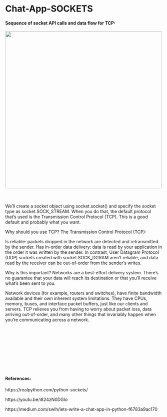 # Chat-App-SOCKETS


#### Sequence of socket API calls and data flow for TCP:
<img height="500" src="https://files.realpython.com/media/sockets-tcp-flow.1da426797e37.jpg"/>
<br /><br /><br /><p>We’ll create a socket object using socket.socket() and specify the socket type as socket.SOCK_STREAM. When you do that, the default protocol that’s used is the Transmission Control Protocol (TCP). This is a good default and probably what you want.

Why should you use TCP? The Transmission Control Protocol (TCP):

Is reliable: packets dropped in the network are detected and retransmitted by the sender.
Has in-order data delivery: data is read by your application in the order it was written by the sender.
In contrast, User Datagram Protocol (UDP) sockets created with socket.SOCK_DGRAM aren’t reliable, and data read by the receiver can be out-of-order from the sender’s writes.

Why is this important? Networks are a best-effort delivery system. There’s no guarantee that your data will reach its destination or that you’ll receive what’s been sent to you.

Network devices (for example, routers and switches), have finite bandwidth available and their own inherent system limitations. They have CPUs, memory, buses, and interface packet buffers, just like our clients and servers. TCP relieves you from having to worry about packet loss, data arriving out-of-order, and many other things that invariably happen when you’re communicating across a network.</p>
<br /><br /><br /><br /><br /><br /><br /><br />
#### References:
<p>https://realpython.com/python-sockets/
<p>https://youtu.be/i824zN0DGIo</p>
https://medium.com/swlh/lets-write-a-chat-app-in-python-f6783a9ac170